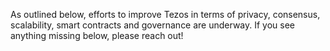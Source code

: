 As outlined below, efforts to improve Tezos in terms of privacy, consensus, scalability, smart contracts and governance are underway. If you see anything missing below, please reach out!